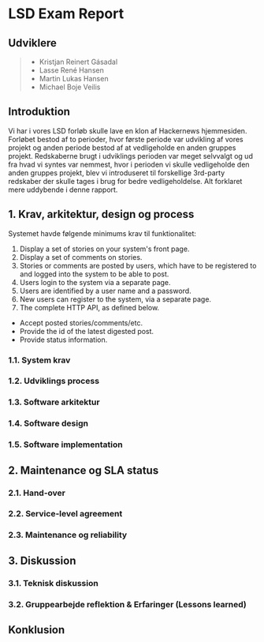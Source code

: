 # LSD Exam Report

## Udviklere
> - Kristjan Reinert Gásadal
> - Lasse René Hansen
> - Martin Lukas Hansen
> - Michael Boje Veilis

## Introduktion
Vi har i vores LSD forløb skulle lave en klon af Hackernews hjemmesiden. Forløbet bestod af to perioder, hvor første periode var udvikling af vores projekt og anden periode bestod af at vedligeholde en anden gruppes projekt.
Redskaberne brugt i udviklings perioden var meget selvvalgt og ud fra hvad vi syntes var nemmest, hvor i perioden vi skulle vedligeholde den anden gruppes projekt, blev vi introduseret til forskellige 3rd-party redskaber der skulle tages i brug for bedre vedligeholdelse. Alt forklaret mere uddybende i denne rapport.

## 1. Krav, arkitektur, design og process

Systemet havde følgende minimums krav til funktionalitet:

1. Display a set of stories on your system's front page.
2. Display a set of comments on stories.
3. Stories or comments are posted by users, which have to be registered to and logged into the system to be able to post.
4. Users login to the system via a separate page.
5. Users are identified by a user name and a password.
6. New users can register to the system, via a separate page.
7. The complete HTTP API, as defined below.

- Accept posted stories/comments/etc.
- Provide the id of the latest digested post.
- Provide status information.



### 1.1. System krav


### 1.2. Udviklings process
### 1.3. Software arkitektur
### 1.4. Software design
### 1.5. Software implementation

## 2. Maintenance og SLA status
### 2.1. Hand-over
### 2.2. Service-level agreement
### 2.3. Maintenance og reliability

## 3. Diskussion
### 3.1. Teknisk diskussion
### 3.2. Gruppearbejde reflektion & Erfaringer (Lessons learned)

## Konklusion
